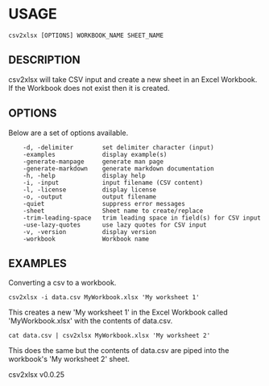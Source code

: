 
# USAGE

	csv2xlsx [OPTIONS] WORKBOOK_NAME SHEET_NAME

## DESCRIPTION


csv2xlsx will take CSV input and create a new sheet in an Excel Workbook.
If the Workbook does not exist then it is created.


## OPTIONS

Below are a set of options available.

```
    -d, -delimiter        set delimiter character (input)
    -examples             display example(s)
    -generate-manpage     generate man page
    -generate-markdown    generate markdown documentation
    -h, -help             display help
    -i, -input            input filename (CSV content)
    -l, -license          display license
    -o, -output           output filename
    -quiet                suppress error messages
    -sheet                Sheet name to create/replace
    -trim-leading-space   trim leading space in field(s) for CSV input
    -use-lazy-quotes      use lazy quotes for CSV input
    -v, -version          display version
    -workbook             Workbook name
```


## EXAMPLES


Converting a csv to a workbook.

	csv2xlsx -i data.csv MyWorkbook.xlsx 'My worksheet 1'

This creates a new 'My worksheet 1' in the Excel Workbook
called 'MyWorkbook.xlsx' with the contents of data.csv.

	cat data.csv | csv2xlsx MyWorkbook.xlsx 'My worksheet 2'

This does the same but the contents of data.csv are piped into
the workbook's 'My worksheet 2' sheet.


csv2xlsx v0.0.25
